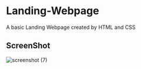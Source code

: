 # Landing-Webpage
A basic Landing Webpage created by HTML and CSS 
## ScreenShot
![screenshot (7)](https://github.com/codingbyamit/Landing-Webpage/assets/122292391/13839172-3ec5-480f-b214-b264f14647ed)
